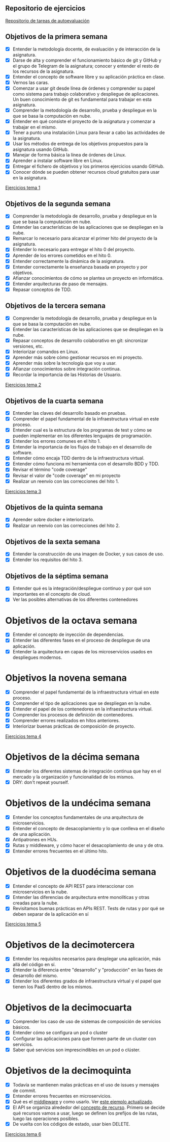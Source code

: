 ## Repositorio de ejercicios

[Repositorio de tareas de autoevaluación](https://github.com/Guillergood/Ejercicios_20-21_CC)

## Objetivos de la primera semana

- [x] Entender la metodología docente, de evaluación y de interacción de la asignatura.
- [x] Darse de alta y comprender el funcionamiento básico de git y GitHub y el grupo de Telegram de la asignatura; conocer y entender el resto de los recursos de la asignatura.
- [x] Entender el concepto de software libre y su aplicación práctica en clase.
- [x] Vernos las caras.
- [x] Comenzar a usar git desde línea de órdenes y comprender su papel como sistema para trabajo colaborativo y despliegue de aplicaciones. Un buen conocimiento de git es fundamental para trabajar en esta asignatura.
- [x] Comprender la metodología de desarrollo, prueba y despliegue en la que se basa la computación en nube.
- [x] Entender en qué consiste el proyecto de la asignatura y comenzar a trabajar en el mismo.
- [x] Tener a punto una instalación Linux para llevar a cabo las actividades de la asignatura.
- [x] Usar los métodos de entrega de los objetivos propuestos para la asignatura usando GitHub.
- [x] Manejar de forma básica la línea de órdenes de Linux.
- [x] Aprender a instalar software libre en Linux.
- [x] Entregar el fichero de objetivos y los primeros ejercicios usando GitHub.
- [x] Conocer dónde se pueden obtener recursos cloud gratuitos para usar en la asignatura.

[Ejercicios tema 1](https://github.com/Guillergood/Ejercicios_20-21_CC/tree/main/Ejercicios%20Tema%201)

## Objetivos de la segunda semana
- [x] Comprender la metodología de desarrollo, prueba y despliegue en la que se basa la computación en nube.
- [x] Entender las características de las aplicaciones que se despliegan en la nube.
- [x] Remarcar lo necesario para alcanzar el primer hito del proyecto de la asignatura.
- [x] Entender lo necesario para entregar el hito 0 del proyecto.
- [x] Aprender de los errores cometidos en el hito 0.
- [x] Entender correctamente la dinámica de la asignatura.
- [x] Entender correctamente la enseñanza basada en proyecto y por objetivos. 
- [x] Afianzar conocimientos de cómo se plantea un proyecto en informática. 
- [x] Entender arquitecturas de paso de mensajes.
- [x] Repasar conceptos de TDD.

## Objetivos de la tercera semana
 - [x] Comprender la metodología de desarrollo, prueba y despliegue en la que se basa la computación en nube.
 - [x] Entender las características de las aplicaciones que se despliegan en la nube.
 - [x] Repasar conceptos de desarrollo colaborativo en git:  sincronizar versiones, etc.
 - [x] Interiorizar comandos en Linux.
 - [x] Aprender más sobre cómo gestionar recursos en mi proyecto.
 - [x] Aprender más sobre la tecnología que voy a usar.
 - [x] Afianzar conocimientos sobre integración continua.
 - [x] Recordar la importancia de las Historias de Usuario.

 [Ejercicios tema 2](https://github.com/Guillergood/Ejercicios_20-21_CC/blob/main/Ejercicios%20Tema%202/Ejercicios.md)

## Objetivos de la cuarta semana


- [x] Entender las claves del desarrollo basado en pruebas.
- [x] Comprender el papel fundamental de la infraestructura virtual en este proceso.
- [x] Entender cual es la estructura de los programas de test y cómo se pueden implementar en los diferentes lenguajes de programación.
- [x] Entender los errores comunes en el hito 1.
- [x] Entender la importancia de los flujos de trabajo en el desarrollo de software.
- [x] Entender cómo encaja TDD dentro de la infraestructura virtual.
- [x] Entender cómo funciona mi herramienta con el desarrollo BDD y TDD.
- [x] Revisar el término "code coverage"
- [x] Revisar el valor de "code coverage" en mi proyecto
- [x] Realizar un reenvío con las correcciones del hito 1.

[Ejercicios tema 3](https://github.com/Guillergood/Ejercicios_20-21_CC/blob/main/Ejercicios%20Tema%203/%23%20Ejercicios%20del%20tema%203.md)

## Objetivos de la quinta semana

- [x] Aprender sobre docker e interiorizarlo.
- [x] Realizar un reenvío con las correcciones del hito 2.

## Objetivos de la sexta semana
- [x] Entender la construcción de una imagen de Docker, y sus casos de uso.
- [x] Entender los requisitos del hito 3.

## Objetivos de la séptima semana
- [x] Entender qué es la integración/despliegue continuo y por qué son importantes en el concepto de cloud.
- [x] Ver las posibles alternativas de los diferentes contenedores

# Objetivos de la octava semana

- [x] Entender el concepto de inyección de dependencias.
- [x] Entender las diferentes fases en el proceso de despliegue de una aplicación.
- [x] Entender la arquitectura en capas de los microservicios usados en despliegues modernos.

# Objetivos la novena semana

- [x] Comprender el papel fundamental de la infraestructura virtual en este proceso.
- [x] Comprender el tipo de aplicaciones que se despliegan en la nube.
- [x] Entender el papel de los contenedores en la infraestructura virtual.
- [x] Comprender los procesos de definición de contenedores.
- [x] Comprender errores realizados en hitos anteriores.
- [x] Interiorizar buenas prácticas de composición de proyecto.

[Ejercicios tema 4](https://github.com/Guillergood/Ejercicios_20-21_CC/blob/main/Ejercicios%20Tema%204/%23%20Ejercicios%20del%20tema%204.md)

# Objetivos de la décima semana

- [x] Entender los diferentes sistemas de integración continua que hay en el mercado y la organización y funcionalidad de los mismos.
- [x] DRY: don't repeat yourself.
# Objetivos de la undécima semana

- [x] Entender los conceptos fundamentales de una arquitectura de microservicios.
- [x] Entender el concepto de desacoplamiento y lo que conlleva en el diseño de una aplicación.
- [x] Antipatrones en HUs. 
- [x] Rutas y middleware, y cómo hacer el desacoplamiento de una y de otra.
- [x] Entender errores frecuentes en el último hito.

# Objetivos de la duodécima semana

- [x] Entender el concepto de API REST para interaccionar con microservicios en la nube.
- [x] Entender las diferencias de arquitectura entre monolíticas y otras creadas para la nube.
- [x] Revisitamos buenas prácticas en APIs REST. Tests de rutas y por qué se deben separar de la aplicación en sí

[Ejercicios tema 5](https://github.com/Guillergood/Ejercicios_20-21_CC/blob/main/Ejercicios%20Tema%205/%23%20Ejercicios%20del%20tema%205.md)

# Objetivos de la decimotercera

- [x] Entender los requisitos necesarios para desplegar una aplicación,
   más allá del código en sí.
- [x] Entender la diferencia entre "desarrollo" y "producción" en las
   fases de desarrollo del mismo.
- [x] Entender los diferentes grados de infraestructura virtual y el
   papel que tienen los PaaS dentro de los mismos.

# Objetivos de la decimocuarta

- [x] Comprender los caso de uso de sistemas de composición de servicios
  básicos.
- [x] Entender cómo se configura un pod o cluster
- [x] Configurar las aplicaciones para que formen parte de un cluster con
  servicios.
- [x] Saber qué servicios son imprescindibles en un pod o clúster.

# Objetivos de la decimoquinta

- [x] Todavía se mantienen malas prácticas en el uso de issues y mensajes
  de commit.
- [x] Entender errores frecuentes en microservicios.
- [x] Qué es el [middleware](http://jj.github.io/CC/documentos/temas/Microservicios.html#rutas-y-middleware) y
      como usarlo. Ver [este ejemplo actualizado](https://github.com/JJ/tests-python/blob/master/HitosIV/hugitos.py).
- [x] El API se organiza alrededor del [concepto de recurso](http://jj.github.io/CC/documentos/temas/Microservicios.html#rutas-y-middleware). Primero
      se decide qué recursos vamos a usar, luego se definen los
      prefijos de las rutas, luego las operaciones posibles.     
- [x] De vuelta con los códigos de estado, usar bien DELETE.

[Ejercicios tema 6](https://github.com/Guillergood/Ejercicios_20-21_CC/blob/main/Ejercicios%20Tema%206/%23%20Ejercicios%20del%20tema%206.md)
